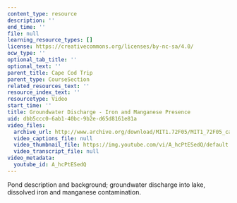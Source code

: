 ```yaml
---
content_type: resource
description: ''
end_time: ''
file: null
learning_resource_types: []
license: https://creativecommons.org/licenses/by-nc-sa/4.0/
ocw_type: ''
optional_tab_title: ''
optional_text: ''
parent_title: Cape Cod Trip
parent_type: CourseSection
related_resources_text: ''
resource_index_text: ''
resourcetype: Video
start_time: ''
title: Groundwater Discharge - Iron and Manganese Presence
uid: dbb5ccc0-6ab1-40bc-9b2e-d65d8161e81a
video_files:
  archive_url: http://www.archive.org/download/MIT1.72F05/MIT1_72F05_cape_cod05_220k.mp4
  video_captions_file: null
  video_thumbnail_file: https://img.youtube.com/vi/A_hcPtESedQ/default.jpg
  video_transcript_file: null
video_metadata:
  youtube_id: A_hcPtESedQ
---
```


Pond description and background; groundwater discharge into lake, dissolved iron and manganese contamination.

